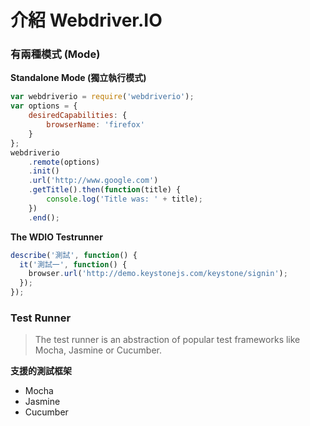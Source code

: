 # 介紹 Webdriver.IO

### 有兩種模式 (Mode)

**Standalone Mode (獨立執行模式)**

```js
var webdriverio = require('webdriverio');
var options = {
    desiredCapabilities: {
        browserName: 'firefox'
    }
};
webdriverio
    .remote(options)
    .init()
    .url('http://www.google.com')
    .getTitle().then(function(title) {
        console.log('Title was: ' + title);
    })
    .end();
```

**The WDIO Testrunner**

```js
describe('測試', function() {
  it('測試一', function() {
    browser.url('http://demo.keystonejs.com/keystone/signin');
  });
});
```

### Test Runner

> The test runner is an abstraction of popular test frameworks like Mocha, Jasmine or Cucumber. 

**支援的測試框架**

* Mocha
* Jasmine
* Cucumber